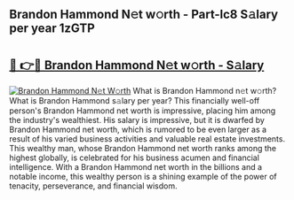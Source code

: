 ## Brandon Hammond N𝚎t w𝚘rth - Part-lc8 S𝚊lary per year 1zGTP

# <h2><a href="http://gc0y1n6.nevu.top/?p=Brandon+Hammond">🔗 👉🔴 Brandon Hammond N𝚎t w𝚘rth - S𝚊lary</a></h2>

[![Brandon Hammond N𝚎t W𝚘rth](https://i.imgur.com/Oavwk0R.jpeg)](http://gc0y1n6.nevu.top/?p=Brandon+Hammond)
What is Brandon Hammond n𝚎t w𝚘rth? What is Brandon Hammond s𝚊lary per year?
This financially well-off person's Brandon Hammond net worth is impressive, placing him among the industry's wealthiest. His salary is impressive, but it is dwarfed by Brandon Hammond net worth, which is rumored to be even larger as a result of his varied business activities and valuable real estate investments. This wealthy man, whose Brandon Hammond net worth ranks among the highest globally, is celebrated for his business acumen and financial intelligence. With a Brandon Hammond net worth in the billions and a notable income, this wealthy person is a shining example of the power of tenacity, perseverance, and financial wisdom.
